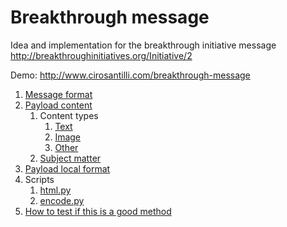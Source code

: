 # Breakthrough message

Idea and implementation for the breakthrough initiative message <http://breakthroughinitiatives.org/Initiative/2>

Demo: <http://www.cirosantilli.com/breakthrough-message>

1.  [Message format](message-format.md)
1.  [Payload content](payload-content.md)
    1.  Content types
        1. [Text](text-content-type.md)
        1. [Image](image-content-type.md)
        1. [Other](other-content-types.md)
    1.  [Subject matter](subject-matter.md)
1.  [Payload local format](payload-local-format.md)
1.  Scripts
    1. [html.py](html.py)
    1. [encode.py](encode.py)
1.  [How to test if this is a good method](self-test.md)
